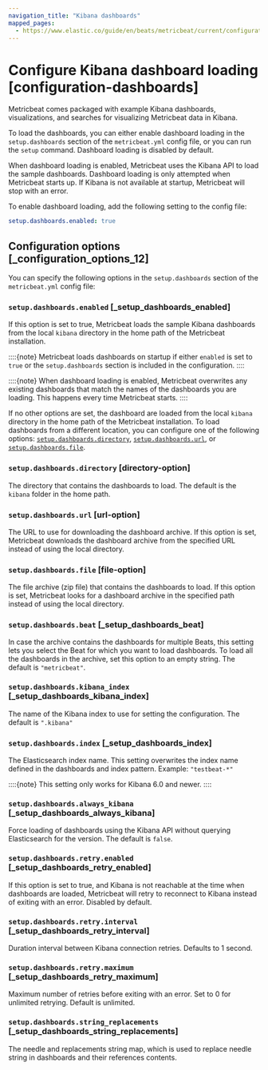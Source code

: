 ```yaml
---
navigation_title: "Kibana dashboards"
mapped_pages:
  - https://www.elastic.co/guide/en/beats/metricbeat/current/configuration-dashboards.html
---
```


# Configure Kibana dashboard loading [configuration-dashboards]


Metricbeat comes packaged with example Kibana dashboards, visualizations, and searches for visualizing Metricbeat data in Kibana.

To load the dashboards, you can either enable dashboard loading in the `setup.dashboards` section of the `metricbeat.yml` config file, or you can run the `setup` command. Dashboard loading is disabled by default.

When dashboard loading is enabled, Metricbeat uses the Kibana API to load the sample dashboards. Dashboard loading is only attempted when Metricbeat starts up. If Kibana is not available at startup, Metricbeat will stop with an error.

To enable dashboard loading, add the following setting to the config file:

```yaml
setup.dashboards.enabled: true
```


## Configuration options [_configuration_options_12]

You can specify the following options in the `setup.dashboards` section of the `metricbeat.yml` config file:


### `setup.dashboards.enabled` [_setup_dashboards_enabled]

If this option is set to true, Metricbeat loads the sample Kibana dashboards from the local `kibana` directory in the home path of the Metricbeat installation.

::::{note}
Metricbeat loads dashboards on startup if either `enabled` is set to `true` or the `setup.dashboards` section is included in the configuration.
::::


::::{note}
When dashboard loading is enabled, Metricbeat overwrites any existing dashboards that match the names of the dashboards you are loading. This happens every time Metricbeat starts.
::::


If no other options are set, the dashboard are loaded from the local `kibana` directory in the home path of the Metricbeat installation. To load dashboards from a different location, you can configure one of the following options: [`setup.dashboards.directory`](#directory-option), [`setup.dashboards.url`](#url-option), or [`setup.dashboards.file`](#file-option).


### `setup.dashboards.directory` [directory-option]

The directory that contains the dashboards to load. The default is the `kibana` folder in the home path.


### `setup.dashboards.url` [url-option]

The URL to use for downloading the dashboard archive. If this option is set, Metricbeat downloads the dashboard archive from the specified URL instead of using the local directory.


### `setup.dashboards.file` [file-option]

The file archive (zip file) that contains the dashboards to load. If this option is set, Metricbeat looks for a dashboard archive in the specified path instead of using the local directory.


### `setup.dashboards.beat` [_setup_dashboards_beat]

In case the archive contains the dashboards for multiple Beats, this setting lets you select the Beat for which you want to load dashboards. To load all the dashboards in the archive, set this option to an empty string. The default is `"metricbeat"`.


### `setup.dashboards.kibana_index` [_setup_dashboards_kibana_index]

The name of the Kibana index to use for setting the configuration. The default is `".kibana"`


### `setup.dashboards.index` [_setup_dashboards_index]

The Elasticsearch index name. This setting overwrites the index name defined in the dashboards and index pattern. Example: `"testbeat-*"`

::::{note}
This setting only works for Kibana 6.0 and newer.
::::



### `setup.dashboards.always_kibana` [_setup_dashboards_always_kibana]

Force loading of dashboards using the Kibana API without querying Elasticsearch for the version. The default is `false`.


### `setup.dashboards.retry.enabled` [_setup_dashboards_retry_enabled]

If this option is set to true, and Kibana is not reachable at the time when dashboards are loaded, Metricbeat will retry to reconnect to Kibana instead of exiting with an error. Disabled by default.


### `setup.dashboards.retry.interval` [_setup_dashboards_retry_interval]

Duration interval between Kibana connection retries. Defaults to 1 second.


### `setup.dashboards.retry.maximum` [_setup_dashboards_retry_maximum]

Maximum number of retries before exiting with an error. Set to 0 for unlimited retrying. Default is unlimited.


### `setup.dashboards.string_replacements` [_setup_dashboards_string_replacements]

The needle and replacements string map, which is used to replace needle string in dashboards and their references contents.

